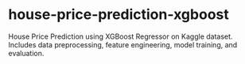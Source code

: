 # house-price-prediction-xgboost
House Price Prediction using XGBoost Regressor on Kaggle dataset. Includes data preprocessing, feature engineering, model training, and evaluation.
